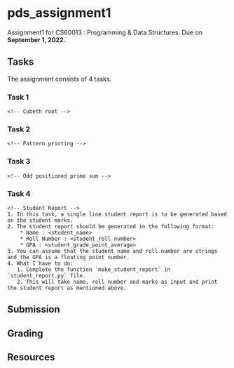 # pds_assignment1
Assignment1 for CS60013 : Programming &amp; Data Structures. Due on **September 1, 2022.**


## Tasks
The assignment consists of 4 tasks.
### Task 1

    <!-- Cubeth root -->


### Task 2
    <!-- Pattern printing -->


### Task 3
    <!-- Odd positioned prime sum -->

### Task 4
    <!-- Student Report -->
    1. In this task, a single line student report is to be generated based on the student marks.
    2. The student report should be generated in the following format:
        * Name : <student_name>
        * Roll Number : <student_roll_number>
        * GPA : <student_grade_point_average>
    3. You can assume that the student name and roll number are strings and the GPA is a floating point number.
    4. What I have to do:
       1. Complete the function `make_student_report` in `student_report.py` file.
       2. This will take name, roll number and marks as input and print the student report as mentioned above.


## Submission


## Grading


## Resources



